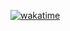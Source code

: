 [![wakatime](https://wakatime.com/badge/user/3ca092a8-3714-4ad9-904a-b7ca2903b1c3.svg)](https://wakatime.com/@3ca092a8-3714-4ad9-904a-b7ca2903b1c3)
